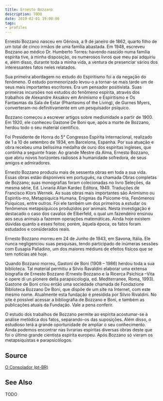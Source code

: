 ```yaml
---
title: Ernesto Bozzano
description: TODO
date: 2019-02-01 19:00:00
tags: 
- profiles
---
```



Ernesto Bozzano nasceu em Gênova, a 9 de janeiro de 1862, quarto filho de um total de cinco irmãos de uma família abastada. Em 1948, escreveu Bozzano ao médico Dr. Humberto Torres: havendo nascido numa família espírita tive, à minha disposição, os numerosos livros que meu pai adquiriu e, além disso, durante toda a minha vida, a ventura de presenciar vários dos interessantes fatos neles relatados.

Sua primeira abordagem no estudo do Espiritismo foi a da negação do fenômeno. O estudo pormenorizado levou-o a tornar-se mais tarde um de seus mais importantes escritores. Era um pensador positivista. Suas primeiras incursões nos estudos do fenômeno espírita, através dos trabalhos de Alexandre Aksakov em Animismo e Espiritismo e Os Fantasmas da Sala de Estar (Phantasms of the Living), de Gurnes Myers, converteram-no definitivamente em um pesquisador psíquico.

Bozzano começou a escrever artigos sobre mediunidade a partir de 1900. Em 1920, ele conheceu Gastone De Boni que, após a morte de Bozzano, herdou todo o seu material científico.

Foi Presidente de Honra do 5° Congresso Espírita Internacional, realizado de 1 a 10 de setembro de 1934, em Barcelona, Espanha. Por sua atuação e obra recebeu uma belíssima medalha de ouro dos espíritas ingleses, que continha a seguinte frase: Ao grande Mestre da Alma, Ernesto Bozzano, que abriu novos horizontes radiosos à humanidade sofredora, de seus amigos e admiradores.

Ernesto Bozzano produziu mais de sessenta obras em toda a sua vida. Essas obras estão disponíveis em português, na chamada Obras completas de Bozzano; suas monografias foram colecionadas no livro Seleções, da mesma série, Ed. Livraria Allan Kardec Editora, 1949. Traduções de Francisco Klors Wernek.
As suas obras mais importantes são Animismo ou Espiritis-mo, Metapsíquica Humana, Enigmas da Psicome-tria, Fenômenos Psíquicos, entre outros. Foi ele também um dos primeiros a estudar os fenômenos metapsíquicos produzidos por animais. Nesta investigação é destacado o caso dos cavalos de Elberfeld, o qual um fazendeiro ensinou aos seus animais a fazerem operações matemáticas. Ainda hoje existem dúvidas quanto a esses feitos; porém, àquela época, os fatos foram estudados e considerados reais.

Ernesto Bozzano morreu em 24 de Junho de 1943, em Savona, Itália. Ele nunca negligenciou suas pesquisas, tendo participado de inúmeras sessões com Eusapia Palladino, um dos maiores médiuns de efeitos físicos que se tem notícias até hoje.

Quando Bozzano morreu, Gastoni de Boni (1908 – 1986) herdou toda a sua biblioteca. Tal material permitiu a Silvio Ravaldini elaborar uma extensa biografia de Ernesto Bozzano (Ernesto Bozzano e la Ricerca Psichica –Vita e opere di un pionere della parapsicologia, ed. Mediterranee, Roma, 1993).
Gastone de Boni criou então uma sociedade chamada de Fondazione Biblioteca Bozzano De Boni, que dispõe de um site na Internet, com este mesmo nome. Atualmente esta fundação é presidida por Silvio Rivaldini. No site é possível acessar a bibliografia de Bozzano e Boni, e também as publicações atuais da Fundação. Vale a pena conferir.

O estudo dos trabalhos de Bozzano permite ao espírita acostumar-se à análise metódica dos fatos, separando-os das suposições. Além disso, o estudioso terá a grande oportunidade de ampliar o seu conhecimento. Ainda podemos encontrar nas livrarias espíritas diversas obras deste que foi o último grande cientista espírita europeu. Após Bozzano só vieram os metapsiquistas e parapsicólogos.

## Source
[O Consolador (pt-BR)](http://www.oconsolador.com.br/linkfixo/biografias/ernestobozzano.html)

## See Also
TODO


